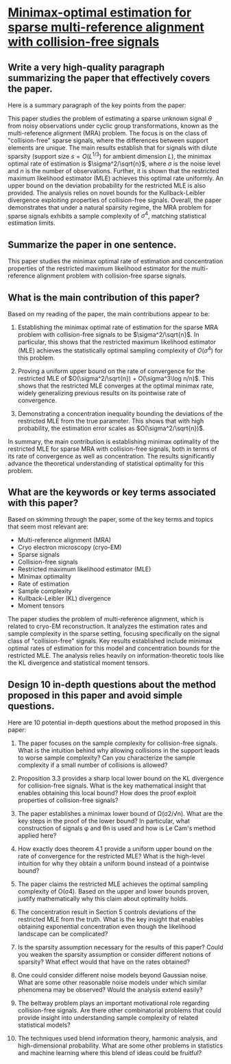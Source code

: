 # [Minimax-optimal estimation for sparse multi-reference alignment with   collision-free signals](https://arxiv.org/abs/2312.07839)

## Write a very high-quality paragraph summarizing the paper that effectively covers the paper.

 Here is a summary paragraph of the key points from the paper:

This paper studies the problem of estimating a sparse unknown signal $\theta$ from noisy observations under cyclic group transformations, known as the multi-reference alignment (MRA) problem. The focus is on the class of "collision-free" sparse signals, where the differences between support elements are unique. The main results establish that for signals with dilute sparsity (support size $s=O(L^{1/3})$ for ambient dimension $L$), the minimax optimal rate of estimation is $\sigma^2/\sqrt{n}$, where $\sigma$ is the noise level and $n$ is the number of observations. Further, it is shown that the restricted maximum likelihood estimator (MLE) achieves this optimal rate uniformly. An upper bound on the deviation probability for the restricted MLE is also provided. The analysis relies on novel bounds for the Kullback-Leibler divergence exploiting properties of collision-free signals. Overall, the paper demonstrates that under a natural sparsity regime, the MRA problem for sparse signals exhibits a sample complexity of $\sigma^4$, matching statistical estimation limits.


## Summarize the paper in one sentence.

 This paper studies the minimax optimal rate of estimation and concentration properties of the restricted maximum likelihood estimator for the multi-reference alignment problem with collision-free sparse signals.


## What is the main contribution of this paper?

 Based on my reading of the paper, the main contributions appear to be:

1) Establishing the minimax optimal rate of estimation for the sparse MRA problem with collision-free signals to be $\sigma^2/\sqrt{n}$. In particular, this shows that the restricted maximum likelihood estimator (MLE) achieves the statistically optimal sampling complexity of $O(\sigma^4)$ for this problem. 

2) Proving a uniform upper bound on the rate of convergence for the restricted MLE of $O(\sigma^2/\sqrt{n}) + O(\sigma^3\log n/n)$. This shows that the restricted MLE converges at the optimal minimax rate, widely generalizing previous results on its pointwise rate of convergence.

3) Demonstrating a concentration inequality bounding the deviations of the restricted MLE from the true parameter. This shows that with high probability, the estimation error scales as $O(\sigma^2/\sqrt{n})$.

In summary, the main contribution is establishing minimax optimality of the restricted MLE for sparse MRA with collision-free signals, both in terms of its rate of convergence as well as concentration. The results significantly advance the theoretical understanding of statistical optimality for this problem.


## What are the keywords or key terms associated with this paper?

 Based on skimming through the paper, some of the key terms and topics that seem most relevant are:

- Multi-reference alignment (MRA)
- Cryo electron microscopy (cryo-EM) 
- Sparse signals
- Collision-free signals
- Restricted maximum likelihood estimator (MLE)
- Minimax optimality
- Rate of estimation
- Sample complexity
- Kullback-Leibler (KL) divergence 
- Moment tensors

The paper studies the problem of multi-reference alignment, which is related to cryo-EM reconstruction. It analyzes the estimation rates and sample complexity in the sparse setting, focusing specifically on the signal class of "collision-free" signals. Key results established include minimax optimal rates of estimation for this model and concentration bounds for the restricted MLE. The analysis relies heavily on information-theoretic tools like the KL divergence and statistical moment tensors.


## Design 10 in-depth questions about the method proposed in this paper and avoid simple questions.

 Here are 10 potential in-depth questions about the method proposed in this paper:

1. The paper focuses on the sample complexity for collision-free signals. What is the intuition behind why allowing collisions in the support leads to worse sample complexity? Can you characterize the sample complexity if a small number of collisions is allowed?

2. Proposition 3.3 provides a sharp local lower bound on the KL divergence for collision-free signals. What is the key mathematical insight that enables obtaining this local bound? How does the proof exploit properties of collision-free signals?

3. The paper establishes a minimax lower bound of Ω(σ2/√n). What are the key steps in the proof of the lower bound? In particular, what construction of signals φ and θn is used and how is Le Cam's method applied here?

4. How exactly does theorem 4.1 provide a uniform upper bound on the rate of convergence for the restricted MLE? What is the high-level intuition for why they obtain a uniform bound instead of a pointwise bound? 

5. The paper claims the restricted MLE achieves the optimal sampling complexity of O(σ4). Based on the upper and lower bounds proven, justify mathematically why this claim about optimality holds.

6. The concentration result in Section 5 controls deviations of the restricted MLE from the truth. What is the key insight that enables obtaining exponential concentration even though the likelihood landscape can be complicated?

7. Is the sparsity assumption necessary for the results of this paper? Could you weaken the sparsity assumption or consider different notions of sparsity? What effect would that have on the rates obtained?

8. One could consider different noise models beyond Gaussian noise. What are some other reasonable noise models under which similar phenomena may be observed? Would the analysis extend easily?

9. The beltway problem plays an important motivational role regarding collision-free signals. Are there other combinatorial problems that could provide insight into understanding sample complexity of related statistical models?

10. The techniques used blend information theory, harmonic analysis, and high-dimensional probability. What are some other problems in statistics and machine learning where this blend of ideas could be fruitful?
